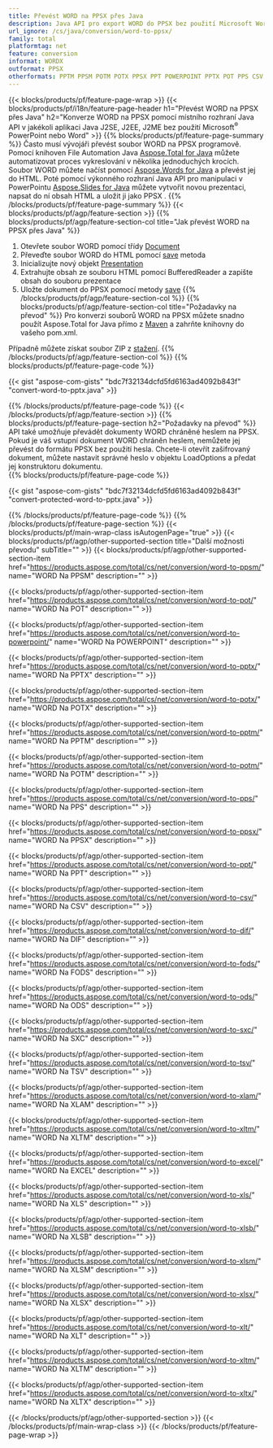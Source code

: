 ```yaml
---
title: Převést WORD na PPSX přes Java
description: Java API pro export WORD do PPSX bez použití Microsoft Word nebo PowerPoint
url_ignore: /cs/java/conversion/word-to-ppsx/
family: total
platformtag: net
feature: conversion
informat: WORDX
outformat: PPSX
otherformats: PPTM PPSM POTM POTX PPSX PPT POWERPOINT PPTX POT PPS CSV DIF FODS ODS SXC TSV XLAM XLTM EXCEL XLS XLSB XLSM XLSX XLT XLTM XLTX
---
```

{{< blocks/products/pf/feature-page-wrap >}}
{{< blocks/products/pf/i18n/feature-page-header h1="Převést WORD na PPSX přes Java" h2="Konverze WORD na PPSX pomocí místního rozhraní Java API v jakékoli aplikaci Java J2SE, J2EE, J2ME bez použití Microsoft<sup>&reg;</sup> PowerPoint nebo Word" >}}
{{% blocks/products/pf/feature-page-summary %}}
Často musí vývojáři převést soubor WORD na PPSX programově. Pomocí knihoven File Automation Java [Aspose.Total for Java](https://products.aspose.com/total/java/) můžete automatizovat proces vykreslování v několika jednoduchých krocích. Soubor WORD můžete načíst pomocí [Aspose.Words for Java](https://products.aspose.com/words/java/) a převést jej do HTML. Poté pomocí výkonného rozhraní Java API pro manipulaci v PowerPointu [Aspose.Slides for Java](https://products.aspose.com/slides/java/) můžete vytvořit novou prezentaci, napsat do ní obsah HTML a uložit ji jako PPSX .
{{% /blocks/products/pf/feature-page-summary  %}}
{{< blocks/products/pf/agp/feature-section >}}
{{% blocks/products/pf/agp/feature-section-col title="Jak převést WORD na PPSX přes Java" %}}
1. Otevřete soubor WORD pomocí třídy [Document](https://reference.aspose.com/words/java/com.aspose.words/Document)
2. Převeďte soubor WORD do HTML pomocí [save](https://reference.aspose.com/words/java/com.aspose.words/Document#save(java.lang.String,com.aspose.words.SaveOptions)) metoda
3. Inicializujte nový objekt [Presentation](https://reference.aspose.com/slides/java/com.aspose.slides/Presentation)
5. Extrahujte obsah ze souboru HTML pomocí BufferedReader a zapište obsah do souboru prezentace
6. Uložte dokument do PPSX pomocí metody [save](https://reference.aspose.com/slides/java/com.aspose.slides/Presentation#save-java.io.OutputStream-int-)
{{% /blocks/products/pf/agp/feature-section-col %}}
{{% blocks/products/pf/agp/feature-section-col title="Požadavky na převod" %}}
Pro konverzi souborů WORD na PPSX můžete snadno použít Aspose.Total for Java přímo z [Maven](https://releases.aspose.com/total/java/) a zahrňte knihovny do vašeho pom.xml.

Případně můžete získat soubor ZIP z [stažení](https://releases.aspose.comtotal/java).
{{% /blocks/products/pf/agp/feature-section-col %}}
{{% blocks/products/pf/feature-page-code %}}

{{< gist "aspose-com-gists" "bdc7f32134dcfd5fd6163ad4092b843f" "convert-word-to-pptx.java" >}}


{{% /blocks/products/pf/feature-page-code %}}
{{< /blocks/products/pf/agp/feature-section >}}
{{% blocks/products/pf/feature-page-section  h2="Požadavky na převod" %}}
API také umožňuje převádět dokumenty WORD chráněné heslem na PPSX. Pokud je váš vstupní dokument WORD chráněn heslem, nemůžete jej převést do formátu PPSX bez použití hesla. Chcete-li otevřít zašifrovaný dokument, můžete nastavit správné heslo v objektu LoadOptions a předat jej konstruktoru dokumentu.  
{{% blocks/products/pf/feature-page-code %}}

{{< gist "aspose-com-gists" "bdc7f32134dcfd5fd6163ad4092b843f" "convert-protected-word-to-pptx.java" >}}

{{% /blocks/products/pf/feature-page-code  %}}
{{% /blocks/products/pf/feature-page-section %}}
{{< blocks/products/pf/main-wrap-class isAutogenPage="true" >}}
{{< blocks/products/pf/agp/other-supported-section title="Další možnosti převodu" subTitle="" >}}
{{< blocks/products/pf/agp/other-supported-section-item href="https://products.aspose.com/total/cs/net/conversion/word-to-ppsm/" name="WORD Na PPSM" description="" >}}

{{< blocks/products/pf/agp/other-supported-section-item href="https://products.aspose.com/total/cs/net/conversion/word-to-pot/" name="WORD Na POT" description="" >}}

{{< blocks/products/pf/agp/other-supported-section-item href="https://products.aspose.com/total/cs/net/conversion/word-to-powerpoint/" name="WORD Na POWERPOINT" description="" >}}

{{< blocks/products/pf/agp/other-supported-section-item href="https://products.aspose.com/total/cs/net/conversion/word-to-pptx/" name="WORD Na PPTX" description="" >}}

{{< blocks/products/pf/agp/other-supported-section-item href="https://products.aspose.com/total/cs/net/conversion/word-to-potx/" name="WORD Na POTX" description="" >}}

{{< blocks/products/pf/agp/other-supported-section-item href="https://products.aspose.com/total/cs/net/conversion/word-to-pptm/" name="WORD Na PPTM" description="" >}}

{{< blocks/products/pf/agp/other-supported-section-item href="https://products.aspose.com/total/cs/net/conversion/word-to-potm/" name="WORD Na POTM" description="" >}}

{{< blocks/products/pf/agp/other-supported-section-item href="https://products.aspose.com/total/cs/net/conversion/word-to-pps/" name="WORD Na PPS" description="" >}}

{{< blocks/products/pf/agp/other-supported-section-item href="https://products.aspose.com/total/cs/net/conversion/word-to-ppsx/" name="WORD Na PPSX" description="" >}}

{{< blocks/products/pf/agp/other-supported-section-item href="https://products.aspose.com/total/cs/net/conversion/word-to-ppt/" name="WORD Na PPT" description="" >}}

{{< blocks/products/pf/agp/other-supported-section-item href="https://products.aspose.com/total/cs/net/conversion/word-to-csv/" name="WORD Na CSV" description="" >}}

{{< blocks/products/pf/agp/other-supported-section-item href="https://products.aspose.com/total/cs/net/conversion/word-to-dif/" name="WORD Na DIF" description="" >}}

{{< blocks/products/pf/agp/other-supported-section-item href="https://products.aspose.com/total/cs/net/conversion/word-to-fods/" name="WORD Na FODS" description="" >}}

{{< blocks/products/pf/agp/other-supported-section-item href="https://products.aspose.com/total/cs/net/conversion/word-to-ods/" name="WORD Na ODS" description="" >}}

{{< blocks/products/pf/agp/other-supported-section-item href="https://products.aspose.com/total/cs/net/conversion/word-to-sxc/" name="WORD Na SXC" description="" >}}

{{< blocks/products/pf/agp/other-supported-section-item href="https://products.aspose.com/total/cs/net/conversion/word-to-tsv/" name="WORD Na TSV" description="" >}}

{{< blocks/products/pf/agp/other-supported-section-item href="https://products.aspose.com/total/cs/net/conversion/word-to-xlam/" name="WORD Na XLAM" description="" >}}

{{< blocks/products/pf/agp/other-supported-section-item href="https://products.aspose.com/total/cs/net/conversion/word-to-xltm/" name="WORD Na XLTM" description="" >}}

{{< blocks/products/pf/agp/other-supported-section-item href="https://products.aspose.com/total/cs/net/conversion/word-to-excel/" name="WORD Na EXCEL" description="" >}}

{{< blocks/products/pf/agp/other-supported-section-item href="https://products.aspose.com/total/cs/net/conversion/word-to-xls/" name="WORD Na XLS" description="" >}}

{{< blocks/products/pf/agp/other-supported-section-item href="https://products.aspose.com/total/cs/net/conversion/word-to-xlsb/" name="WORD Na XLSB" description="" >}}

{{< blocks/products/pf/agp/other-supported-section-item href="https://products.aspose.com/total/cs/net/conversion/word-to-xlsm/" name="WORD Na XLSM" description="" >}}

{{< blocks/products/pf/agp/other-supported-section-item href="https://products.aspose.com/total/cs/net/conversion/word-to-xlsx/" name="WORD Na XLSX" description="" >}}

{{< blocks/products/pf/agp/other-supported-section-item href="https://products.aspose.com/total/cs/net/conversion/word-to-xlt/" name="WORD Na XLT" description="" >}}

{{< blocks/products/pf/agp/other-supported-section-item href="https://products.aspose.com/total/cs/net/conversion/word-to-xltm/" name="WORD Na XLTM" description="" >}}

{{< blocks/products/pf/agp/other-supported-section-item href="https://products.aspose.com/total/cs/net/conversion/word-to-xltx/" name="WORD Na XLTX" description="" >}}


{{< /blocks/products/pf/agp/other-supported-section >}}
{{< /blocks/products/pf/main-wrap-class >}}
{{< /blocks/products/pf/feature-page-wrap >}}